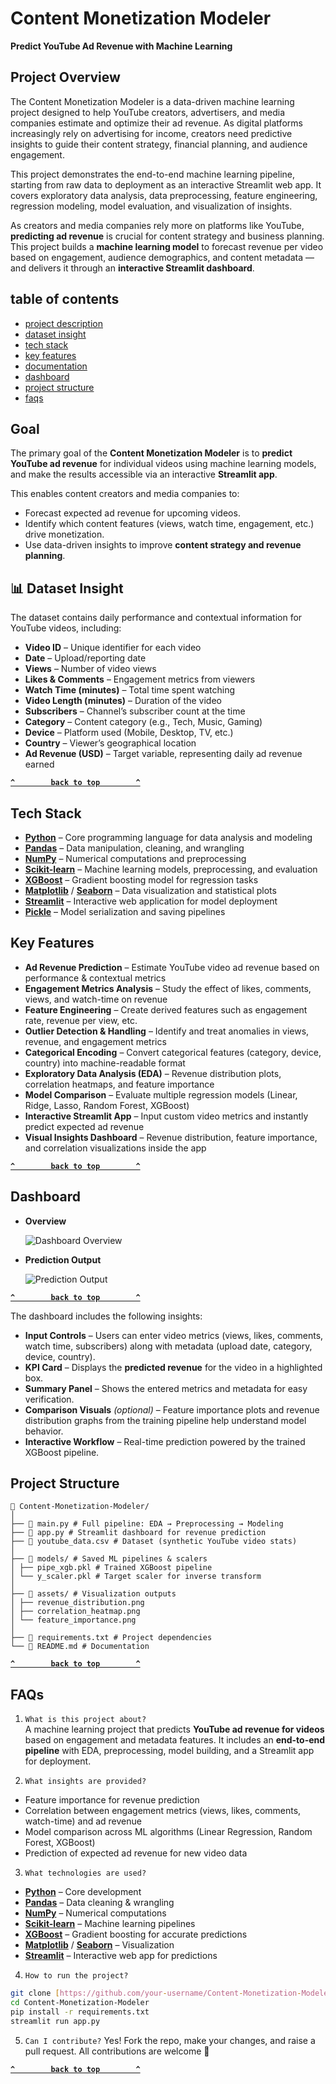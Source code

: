 # Content Monetization Modeler

**Predict YouTube Ad Revenue with Machine Learning**

## Project Overview
The Content Monetization Modeler is a data-driven machine learning project designed to help YouTube creators, advertisers, and media companies estimate and optimize their ad revenue. As digital platforms increasingly rely on advertising for income, creators need predictive insights to guide their content strategy, financial planning, and audience engagement.

This project demonstrates the end-to-end machine learning pipeline, starting from raw data to deployment as an interactive Streamlit web app. It covers exploratory data analysis, data preprocessing, feature engineering, regression modeling, model evaluation, and visualization of insights.

As creators and media companies rely more on platforms like YouTube, **predicting ad revenue** is crucial for content strategy and business planning. This project builds a **machine learning model** to forecast revenue per video based on engagement, audience demographics, and content metadata — and delivers it through an **interactive Streamlit dashboard**.


## table of contents
- [project description](#project-description)
- [dataset insight](#dataset-insight)
- [tech stack](#tech-stack)
- [key features](#key-features)
- [documentation](#documentation)
- [dashboard](#dashboard)
- [project structure](#project-structure)
- [faqs](#faqs)


## Goal  
The primary goal of the **Content Monetization Modeler** is to **predict YouTube ad revenue** for individual videos using machine learning models, and make the results accessible via an interactive **Streamlit app**.  

This enables content creators and media companies to:  
- Forecast expected ad revenue for upcoming videos.  
- Identify which content features (views, watch time, engagement, etc.) drive monetization.  
- Use data-driven insights to improve **content strategy and revenue planning**.  

## 📊 Dataset Insight  
The dataset contains daily performance and contextual information for YouTube videos, including:  

- **Video ID** – Unique identifier for each video  
- **Date** – Upload/reporting date  
- **Views** – Number of video views  
- **Likes & Comments** – Engagement metrics from viewers  
- **Watch Time (minutes)** – Total time spent watching  
- **Video Length (minutes)** – Duration of the video  
- **Subscribers** – Channel’s subscriber count at the time  
- **Category** – Content category (e.g., Tech, Music, Gaming)  
- **Device** – Platform used (Mobile, Desktop, TV, etc.)  
- **Country** – Viewer’s geographical location  
- **Ad Revenue (USD)** – Target variable, representing daily ad revenue earned

**[`^        back to top        ^`](#Content-Monetization-Modeler)**

## Tech Stack  

- [**Python**](https://www.python.org/) – Core programming language for data analysis and modeling  
- [**Pandas**](https://pandas.pydata.org/) – Data manipulation, cleaning, and wrangling  
- [**NumPy**](https://numpy.org/) – Numerical computations and preprocessing  
- [**Scikit-learn**](https://scikit-learn.org/stable/) – Machine learning models, preprocessing, and evaluation  
- [**XGBoost**](https://xgboost.readthedocs.io/) – Gradient boosting model for regression tasks  
- [**Matplotlib**](https://matplotlib.org/) / [**Seaborn**](https://seaborn.pydata.org/) – Data visualization and statistical plots  
- [**Streamlit**](https://streamlit.io/) – Interactive web application for model deployment  
- [**Pickle**](https://docs.python.org/3/library/pickle.html) – Model serialization and saving pipelines  

## Key Features  

- **Ad Revenue Prediction** – Estimate YouTube video ad revenue based on performance & contextual metrics  
- **Engagement Metrics Analysis** – Study the effect of likes, comments, views, and watch-time on revenue  
- **Feature Engineering** – Create derived features such as engagement rate, revenue per view, etc.  
- **Outlier Detection & Handling** – Identify and treat anomalies in views, revenue, and engagement metrics  
- **Categorical Encoding** – Convert categorical features (category, device, country) into machine-readable format  
- **Exploratory Data Analysis (EDA)** – Revenue distribution plots, correlation heatmaps, and feature importance  
- **Model Comparison** – Evaluate multiple regression models (Linear, Ridge, Lasso, Random Forest, XGBoost)  
- **Interactive Streamlit App** – Input custom video metrics and instantly predict expected ad revenue  
- **Visual Insights Dashboard** – Revenue distribution, feature importance, and correlation visualizations inside the app  

**[`^        back to top        ^`](#Content-Monetization-Modeler)**

## Dashboard  

- **Overview**  

  ![Dashboard Overview](https://github.com/vinozzxx/Content-Monetization-Modeler/blob/9304af28e53c9a5977a0a13a6adf85369c685521/dashboard_1.png)

- **Prediction Output**  

  ![Prediction Output](https://github.com/vinozzxx/Content-Monetization-Modeler/blob/8fdaf7462b798658cc81c00fd08b09ec122e5080/dashboard_2.png)  

**[`^        back to top        ^`](#Content-Monetization-Modeler)**

The dashboard includes the following insights:  

- **Input Controls** – Users can enter video metrics (views, likes, comments, watch time, subscribers) along with metadata (upload date, category, device, country).  
- **KPI Card** – Displays the **predicted revenue** for the video in a highlighted box.  
- **Summary Panel** – Shows the entered metrics and metadata for easy verification.  
- **Comparison Visuals** *(optional)* – Feature importance plots and revenue distribution graphs from the training pipeline help understand model behavior.  
- **Interactive Workflow** – Real-time prediction powered by the trained XGBoost pipeline.  


## Project Structure
```
📁 Content-Monetization-Modeler/
│
├── 📄 main.py # Full pipeline: EDA → Preprocessing → Modeling
├── 📄 app.py # Streamlit dashboard for revenue prediction
├── 📄 youtube_data.csv # Dataset (synthetic YouTube video stats)
│
├── 📂 models/ # Saved ML pipelines & scalers
│ ├── pipe_xgb.pkl # Trained XGBoost pipeline
│ └── y_scaler.pkl # Target scaler for inverse transform
│
├── 📂 assets/ # Visualization outputs
│ ├── revenue_distribution.png
│ ├── correlation_heatmap.png
│ └── feature_importance.png
│
├── 📄 requirements.txt # Project dependencies
└── 📄 README.md # Documentation

```
**[`^        back to top        ^`](#Content-Monetization-Modeler)**

## FAQs  

1. `What is this project about?`  
A machine learning project that predicts **YouTube ad revenue for videos** based on engagement and metadata features. It includes an **end-to-end pipeline** with EDA, preprocessing, model building, and a Streamlit app for deployment.  

2. `What insights are provided?`  
- Feature importance for revenue prediction  
- Correlation between engagement metrics (views, likes, comments, watch-time) and ad revenue  
- Model comparison across ML algorithms (Linear Regression, Random Forest, XGBoost)  
- Prediction of expected ad revenue for new video data  

3. `What technologies are used?`  
- [**Python**](https://www.python.org/) – Core development  
- [**Pandas**](https://pandas.pydata.org/) – Data cleaning & wrangling  
- [**NumPy**](https://numpy.org/) – Numerical computations  
- [**Scikit-learn**](https://scikit-learn.org/) – Machine learning pipelines  
- [**XGBoost**](https://xgboost.readthedocs.io/) – Gradient boosting for accurate predictions  
- [**Matplotlib**](https://matplotlib.org/) / [**Seaborn**](https://seaborn.pydata.org/) – Visualization  
- [**Streamlit**](https://streamlit.io/) – Interactive web app for predictions  

4. `How to run the project?`

```bash
git clone [https://github.com/your-username/Content-Monetization-Modeler.git](https://github.com/your-username/Content-Monetization-Modeler.git)
cd Content-Monetization-Modeler
pip install -r requirements.txt
streamlit run app.py
```
5. `Can I contribute?`
Yes! Fork the repo, make your changes, and raise a pull request. All contributions are welcome 🚀


**[`^        back to top        ^`](#Content-Monetization-Modeler)**











  
